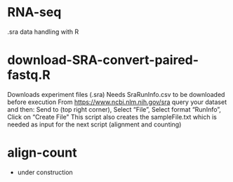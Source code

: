 # RNA-seq
.sra data handling with R

# download-SRA-convert-paired-fastq.R
Downloads experiment files (.sra)
Needs SraRunInfo.csv to be downloaded before execution
From https://www.ncbi.nlm.nih.gov/sra query your dataset and then: Send to (top right corner), Select “File”,  Select format “RunInfo”,  Click on “Create File"
This script also creates the sampleFile.txt which is needed as input for the next script (alignment and counting)

# align-count
* under construction
